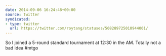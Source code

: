 ```yaml
---
date: 2014-09-06 16:24:48+00:00
source: twitter
syndicated:
- type: twitter
  url: https://twitter.com/roytang/statuses/508289725010944001/
---
```


So I joined a 5-round standard tournament at 12:30 in the AM. Totally not a bad idea #mtgo